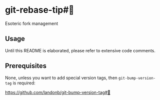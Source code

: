 # git-rebase-tip#💁

Esoteric fork management

## Usage

Until this README is elaborated,
please refer to extensive code
comments.

## Prerequisites

None, unless you want to add special version tags, then
``git-bump-version-tag`` is required:

https://github.com/landonb/git-bump-version-tag#🐫

